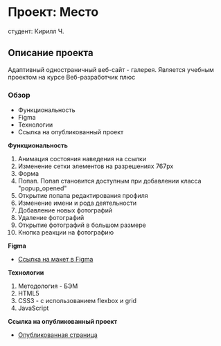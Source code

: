 # Проект: Место
студент: Кирилл Ч.

## Описание проекта
Адаптивный одностраничный веб-сайт - галерея. Является учебным проектом на курсе Веб-разработчик плюс

### Обзор
* Функциональность
* Figma
* Технологии
* Ссылка на опубликованный проект

**Функциональность**

1. Анимация состояния наведения на ссылки
2. Изменение сетки элементов на разрешениях 767px
3. Форма
4. Попап. Попап становится доступным при добавлении класса "popup_opened"
5. Открытие попапа редактирования профиля
6. Изменение имени и рода деятельности
7. Добавление новых фотографий
8. Удаление фотографий
9. Открытие фотографий в большом размере
10. Кнопка реакции на фотографию

**Figma**

* [Ссылка на макет в Figma](https://www.figma.com/file/2cn9N9jSkmxD84oJik7xL7/JavaScript.-Sprint-4?node-id=0%3A1)

**Технологии**

1. Методология - БЭМ
2. HTML5
3. CSS3 - с использованием flexbox и grid
4. JavaScript

**Ссылка на опубликованный проект**

* [Опубликованная страница](https://insomniac-bear.github.io/mesto-project/)
